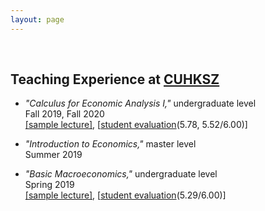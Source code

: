 ```yaml
---
layout: page
---
```

<br>

## Teaching Experience at [CUHKSZ](https://sme.cuhk.edu.cn/en)

* _"Calculus for Economic Analysis I,"_ undergraduate level <br>
  Fall 2019, Fall 2020 <br>
  [[sample lecture]](https://econhanwt.github.io/my_docs/notes/Note_Continuity_Wontae_Han.pdf), [[student evaluation](https://econhanwt.github.io/my_docs/notes/Eval_MAT1010_Wontae_HAN.pdf)(5.78, 5.52/6.00)]

* _"Introduction to Economics,"_ master level <br>
  Summer 2019 <br>

* _"Basic Macroeconomics,"_ undergraduate level <br>
  Spring 2019 <br>
  [[sample lecture]](https://econhanwt.github.io/my_docs/notes/Note_Aggregate_Demand_Supply_Wontae_Han.pdf), [[student evaluation](https://econhanwt.github.io/my_docs/notes/Eval_ECO2021_Wontae_HAN.pdf)(5.29/6.00)] 

